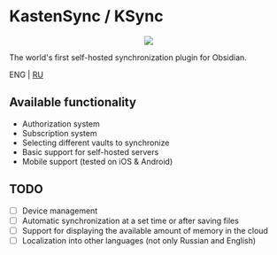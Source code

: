 # KastenSync / KSync

<p align="center"><img src="https://i.imgur.com/eao3ahY.jpeg"></p>

The world's first self-hosted synchronization plugin for Obsidian.

ENG | [RU](https://github.com/kuraysdev/ksync-obsidian-plugin/blob/master/README_ru.md)

## Available functionality

- Authorization system
- Subscription system
- Selecting different vaults to synchronize
- Basic support for self-hosted servers
- Mobile support (tested on iOS & Android)

## TODO

- [ ] Device management
- [ ] Automatic synchronization at a set time or after saving files
- [ ] Support for displaying the available amount of memory in the cloud
- [ ] Localization into other languages (not only Russian and English)
